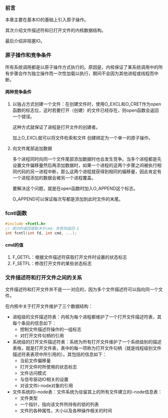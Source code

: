 ### 前言

本章主要在基本IO的基础上引入原子操作。

其次介绍文件描述符和已打开文件的内核数据结构。

最后介绍非阻塞IO。

### 原子操作和竞争条件

所有系统调用都是以原子操作方式执行的。原因是，内核保证了某系统调用中的所有步骤会作为独立操作而一次性加载以执行，期间不会因为其他进程或线程而中断。



#### 两种竞争条件

1. 以独占方式创建一个文件：在创建文件时，使用O_EXCL和O_CRET作为open函数的标志位，这时若要打开（创建）的文件已经存在，则open函数会返回一个错误。

   这种方式就保证了进程是打开文件的创建者。

   加上O_EXCL就可以将文件检索和文件 创建绑定为一个单一的原子操作。

2. 向文件尾部追加数据

   多个进程同时向同一个文件尾部添加数据时也会发生竞争。当多个进程都是先设置文件偏移量然后再添加数据时，如果一个进程的这两个步骤之间被执行相同代码的另一进程中断，那么这两个进程就获得到相同的偏移量，因此肯定有一个进程添加的数据会被另一个进程覆盖。

   要解决这个问题，就是在open函数时加入O_APPEND这个标志。

   O_APPEND可以保证每次写都是添加到此时文件的末尾。

### fcntl函数

```c
#include <fcntl.h>
// 成功的返回值取决于cmd，失败则返回-1
int fcntl(int fd, int cmd, ...);
```

#### cmd的值

1. F_GETFL：根据文件描述符获取打开文件时设置的状态标志
2. F_SETFL：修改打开文件的某些状态标志



### 文件描述符和打开文件之间的关系

文件描述符和打开文件并不是一一对应的，因为多个文件描述符可以指向同一个文件。

在内核中关于打开文件维护了三个数据结构：

- 进程级的文件描述符表：内核为每个进程都维护了一个打开文件描述符表，其每个条目的信息如下：
  - 控制文件描述符操作的一组标志
  - 对打开文件句柄的引用
- 系统级的打开文件描述符表：系统为所有打开文件维护了一个系统级别的描述表格，就是打开文件表，表中的每一项称为打开文件句柄（就是线程级别文件描述符表表项中所引用的）。其包括的信息如下：
  - 当前文件偏移量
  - 打开文件时所使用的状态标志
  - 文件访问模式
  - 与信号驱动IO相关的设置
  - 对该文件i-node对象的引用
- 文件系统的i-node表：文件系统为驻留其上的所有文件建立的i-node信息表：
  - 文件类型
  - 一个指针，指向该文件所持有的锁的列表
  - 文件的各种属性，大小以及各种操作相关的时间